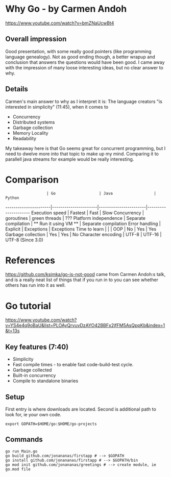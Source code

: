 # Why Go - by Carmen Andoh
https://www.youtube.com/watch?v=bmZNaUcwBt4
## Overall impression
Good presentation, with some really good pointers (like programming language genealogy). Not as good ending though, a better wrapup and conclusion that answers the questions would have been good.
I came away with the impression of many loose interesting ideas, but no clear answer to why.

## Details
Carmen's main answer to why as I interpret it is:
The language creators "is interested in simplicity" (11:45), when it comes to
- Concurrency
- Distributed systems
- Garbage collection
- Memory Locality
- Readability

My takeaway here is that Go seems great for concurrent programming, but I need to dwelve more into that topic to make up my mind. Comparing it to parallell java streams for example would be really interesting.

# Comparison
                      | Go                   | Java                  | Python
----------------------|----------------------|-----------------------|---------------------
Execution speed       | Fastest              | Fast                  | Slow
Concurrency           | goroutines           | green threads         | ???
Platform independence | Separate compilation | ** Run it using VM ** | Separate compilation
Error handling        | Explicit             | Exceptions            | Exceptions
Time to learn         |                      |                       |
OOP                   | No                   | Yes                   | Yes
Garbage collection    | Yes                  | Yes                   | No
Character encoding    | UTF-8                | UTF-16                | UTF-8 (Since 3.0)

# References
https://github.com/ksimka/go-is-not-good came from Carmen Andoh:s talk, and is a really neat list of things that if you run in to you can see whether others has run into it as well.

# Go tutorial
https://www.youtube.com/watch?v=YS4e4q9oBaU&list=PLOAyQrvuvDzAYO42BBFx2jfFM5AsQppKb&index=1&t=13s

## Key features (7:40)
- Simplicity
- Fast compile times - to enable fast code-build-test cycle.
- Garbage collected
- Built-in concurrency
- Compile to standalone binaries

## Setup
First entry is where downloads are located. Second is additional path to look for, ie your own code. 

    export GOPATH=$HOME/go:$HOME/go-projects

## Commands

    go run Main.go
    go build github.com/jonananas/firstapp # --> $GOPATH
    go install github.com/jonananas/firstapp # --> $GOPATH/bin
    go mod init github.com/jonananas/greetings # --> create module, ie go.mod file